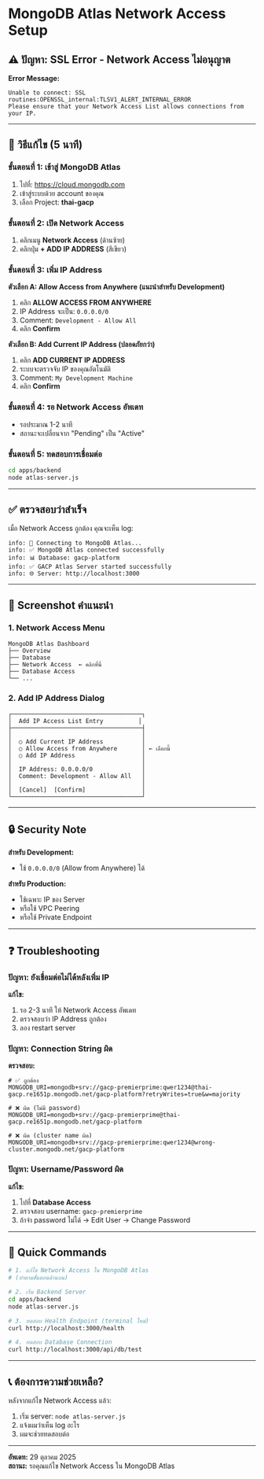 # MongoDB Atlas Network Access Setup

## ⚠️ ปัญหา: SSL Error - Network Access ไม่อนุญาต

**Error Message:**
```
Unable to connect: SSL routines:OPENSSL_internal:TLSV1_ALERT_INTERNAL_ERROR
Please ensure that your Network Access List allows connections from your IP.
```

---

## 🔧 วิธีแก้ไข (5 นาที)

### ขั้นตอนที่ 1: เข้าสู่ MongoDB Atlas
1. ไปที่: https://cloud.mongodb.com
2. เข้าสู่ระบบด้วย account ของคุณ
3. เลือก Project: **thai-gacp**

### ขั้นตอนที่ 2: เปิด Network Access
1. คลิกเมนู **Network Access** (ด้านซ้าย)
2. คลิกปุ่ม **+ ADD IP ADDRESS** (สีเขียว)

### ขั้นตอนที่ 3: เพิ่ม IP Address
**ตัวเลือก A: Allow Access from Anywhere (แนะนำสำหรับ Development)**
1. คลิก **ALLOW ACCESS FROM ANYWHERE**
2. IP Address จะเป็น: `0.0.0.0/0`
3. Comment: `Development - Allow All`
4. คลิก **Confirm**

**ตัวเลือก B: Add Current IP Address (ปลอดภัยกว่า)**
1. คลิก **ADD CURRENT IP ADDRESS**
2. ระบบจะตรวจจับ IP ของคุณอัตโนมัติ
3. Comment: `My Development Machine`
4. คลิก **Confirm**

### ขั้นตอนที่ 4: รอ Network Access อัพเดท
- รอประมาณ 1-2 นาที
- สถานะจะเปลี่ยนจาก "Pending" เป็น "Active"

### ขั้นตอนที่ 5: ทดสอบการเชื่อมต่อ
```bash
cd apps/backend
node atlas-server.js
```

---

## ✅ ตรวจสอบว่าสำเร็จ

เมื่อ Network Access ถูกต้อง คุณจะเห็น log:

```
info: 🔗 Connecting to MongoDB Atlas...
info: ✅ MongoDB Atlas connected successfully
info: 📊 Database: gacp-platform
info: ✅ GACP Atlas Server started successfully
info: 🌐 Server: http://localhost:3000
```

---

## 📸 Screenshot คำแนะนำ

### 1. Network Access Menu
```
MongoDB Atlas Dashboard
├── Overview
├── Database
├── Network Access  ← คลิกที่นี่
├── Database Access
└── ...
```

### 2. Add IP Address Dialog
```
┌─────────────────────────────────────┐
│  Add IP Access List Entry          │
├─────────────────────────────────────┤
│                                     │
│  ○ Add Current IP Address           │
│  ○ Allow Access from Anywhere       │ ← เลือกนี้
│  ○ Add IP Address                   │
│                                     │
│  IP Address: 0.0.0.0/0              │
│  Comment: Development - Allow All   │
│                                     │
│  [Cancel]  [Confirm]                │
└─────────────────────────────────────┘
```

---

## 🔒 Security Note

**สำหรับ Development:**
- ใช้ `0.0.0.0/0` (Allow from Anywhere) ได้

**สำหรับ Production:**
- ใช้เฉพาะ IP ของ Server
- หรือใช้ VPC Peering
- หรือใช้ Private Endpoint

---

## ❓ Troubleshooting

### ปัญหา: ยังเชื่อมต่อไม่ได้หลังเพิ่ม IP
**แก้ไข:**
1. รอ 2-3 นาที ให้ Network Access อัพเดท
2. ตรวจสอบว่า IP Address ถูกต้อง
3. ลอง restart server

### ปัญหา: Connection String ผิด
**ตรวจสอบ:**
```env
# ✅ ถูกต้อง
MONGODB_URI=mongodb+srv://gacp-premierprime:qwer1234@thai-gacp.re1651p.mongodb.net/gacp-platform?retryWrites=true&w=majority

# ❌ ผิด (ไม่มี password)
MONGODB_URI=mongodb+srv://gacp-premierprime@thai-gacp.re1651p.mongodb.net/gacp-platform

# ❌ ผิด (cluster name ผิด)
MONGODB_URI=mongodb+srv://gacp-premierprime:qwer1234@wrong-cluster.mongodb.net/gacp-platform
```

### ปัญหา: Username/Password ผิด
**แก้ไข:**
1. ไปที่ **Database Access**
2. ตรวจสอบ username: `gacp-premierprime`
3. ถ้าจำ password ไม่ได้ → Edit User → Change Password

---

## 🚀 Quick Commands

```bash
# 1. แก้ไข Network Access ใน MongoDB Atlas
# (ทำตามขั้นตอนด้านบน)

# 2. เริ่ม Backend Server
cd apps/backend
node atlas-server.js

# 3. ทดสอบ Health Endpoint (terminal ใหม่)
curl http://localhost:3000/health

# 4. ทดสอบ Database Connection
curl http://localhost:3000/api/db/test
```

---

## 📞 ต้องการความช่วยเหลือ?

หลังจากแก้ไข Network Access แล้ว:
1. เริ่ม server: `node atlas-server.js`
2. แจ้งผมว่าเห็น log อะไร
3. ผมจะช่วยทดสอบต่อ

---

**อัพเดท:** 29 ตุลาคม 2025  
**สถานะ:** รอคุณแก้ไข Network Access ใน MongoDB Atlas
